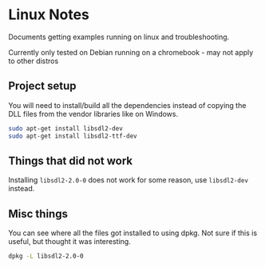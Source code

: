 # Linux Notes

Documents getting examples running on linux and troubleshooting.

Currently only tested on Debian running on a chromebook - may not
apply to other distros

## Project setup

You will need to install/build all the dependencies instead of
copying the DLL files from the vendor libraries like on Windows.
```sh
sudo apt-get install libsdl2-dev
sudo apt-get install libsdl2-ttf-dev
```

## Things that did not work

Installing `libsdl2-2.0-0` does not work for some reason, use
`libsdl2-dev` instead.

## Misc things

You can see where all the files got installed to using dpkg.
Not sure if this is useful, but thought it was interesting.
```sh
dpkg -L libsdl2-2.0-0
```
